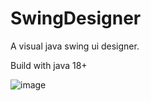# SwingDesigner
A visual java swing ui designer.

Build with java 18+

![image](https://github.com/user-attachments/assets/5e395f77-3ee4-4961-be7b-e1434a8342a8)
